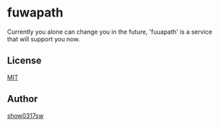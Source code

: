 # fuwapath
Currently you alone can change you in the future, 'fuuapath' is a service that will support you now.
## License
[MIT](https://github.com/show0317sw/fuwapath/blob/master/LICENSE)
## Author
[show0317sw](https://github.com/show0317sw)
